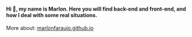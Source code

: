 #### Hi 👋, my name is Marlon. Here you will find back-end and front-end, and how I deal with some real situations.

More about: [marlonfaraujo.github.io](https://marlonfaraujo.github.io)
